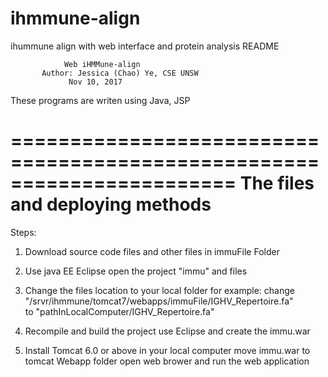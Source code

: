 # ihmmune-align
ihummune align with web interface and protein analysis
                      README

                Web iHMMune-align 
           Author: Jessica (Chao) Ye, CSE UNSW
                 Nov 10, 2017
                             
These programs are writen using Java, JSP

=======================================================================
     The files and deploying methods
=======================================================================

Steps:

1. Download source code files and other files in immuFile Folder

2. Use java EE Eclipse open the project "immu" and files

3. Change the files location to your local folder
for example:
 change
"/srvr/ihmmune/tomcat7/webapps/immuFile/IGHV_Repertoire.fa"   
 to 
"pathInLocalComputer/IGHV_Repertoire.fa"

4. Recompile and build the project use Eclipse and create the immu.war

5. Install Tomcat 6.0 or above in your local computer
move immu.war to tomcat Webapp folder
open web brower and run the web application
    
